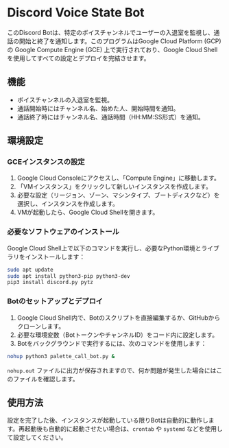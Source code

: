 # Discord Voice State Bot

このDiscord Botは、特定のボイスチャンネルでユーザーの入退室を監視し、通話の開始と終了を通知します。このプログラムはGoogle Cloud Platform (GCP) の Google Compute Engine (GCE) 上で実行されており、Google Cloud Shellを使用してすべての設定とデプロイを完結させます。

## 機能

- ボイスチャンネルの入退室を監視。
- 通話開始時にはチャンネル名、始めた人、開始時間を通知。
- 通話終了時にはチャンネル名、通話時間（HH:MM:SS形式）を通知。

## 環境設定

### GCEインスタンスの設定

1. Google Cloud Consoleにアクセスし、「Compute Engine」に移動します。
2. 「VMインスタンス」をクリックして新しいインスタンスを作成します。
3. 必要な設定（リージョン、ゾーン、マシンタイプ、ブートディスクなど）を選択し、インスタンスを作成します。
4. VMが起動したら、Google Cloud Shellを開きます。

### 必要なソフトウェアのインストール

Google Cloud Shell上で以下のコマンドを実行し、必要なPython環境とライブラリをインストールします：

```bash
sudo apt update
sudo apt install python3-pip python3-dev
pip3 install discord.py pytz
```

### Botのセットアップとデプロイ

1. Google Cloud Shell内で、Botのスクリプトを直接編集するか、GitHubからクローンします。
2. 必要な環境変数（BotトークンやチャンネルID）をコード内に設定します。
3. Botをバックグラウンドで実行するには、次のコマンドを使用します：

```bash
nohup python3 palette_call_bot.py &
```

`nohup.out` ファイルに出力が保存されますので、何か問題が発生した場合にはこのファイルを確認します。

## 使用方法

設定を完了した後、インスタンスが起動している限りBotは自動的に動作します。再起動後も自動的に起動させたい場合は、`crontab` や `systemd` などを使用して設定してください。
